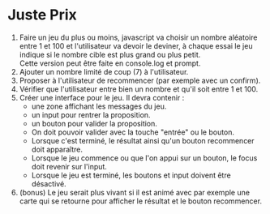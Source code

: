 # Juste Prix #

1. Faire un jeu du plus ou moins, javascript va choisir un nombre aléatoire entre 1 et 100 et l'utilisateur va devoir le deviner, à chaque essai le jeu indique si le nombre cible est plus grand ou plus petit.  
Cette version peut être faite en console.log et prompt.
2. Ajouter un nombre limité de coup (7) à l'utilisateur.
3. Proposer à l'utilisateur de recommencer (par exemple avec un confirm).
4. Vérifier que l'utilisateur entre bien un nombre et qu'il soit entre 1 et 100.
5. Créer une interface pour le jeu. Il devra contenir :
    - une zone affichant les messages du jeu.
    - un input pour rentrer la proposition.
    - un bouton pour valider la proposition.
    - On doit pouvoir valider avec la touche "entrée" ou le bouton.
    - Lorsque c'est terminé, le résultat ainsi qu'un bouton recommencer doit apparaître.
    - Lorsque le jeu commence ou que l'on appui sur un bouton, le focus doit revenir sur l'input.
    - Lorsque le jeu est terminé, les boutons et input doivent être désactivé.
6. (bonus) Le jeu serait plus vivant si il est animé avec par exemple une carte qui se retourne pour afficher le résultat et le bouton recommencer.

